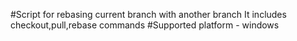 #Script for rebasing current branch with another branch
It includes checkout,pull,rebase commands
#Supported platform - windows

